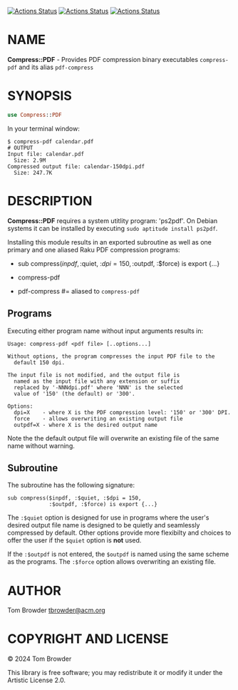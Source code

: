 [![Actions Status](https://github.com/tbrowder/Compress-PDF/actions/workflows/linux.yml/badge.svg)](https://github.com/tbrowder/Compress-PDF/actions) [![Actions Status](https://github.com/tbrowder/Compress-PDF/actions/workflows/macos.yml/badge.svg)](https://github.com/tbrowder/Compress-PDF/actions) [![Actions Status](https://github.com/tbrowder/Compress-PDF/actions/workflows/windows.yml/badge.svg)](https://github.com/tbrowder/Compress-PDF/actions)

NAME
====

**Compress::PDF** - Provides PDF compression binary executables `compress-pdf` and its alias `pdf-compress`

SYNOPSIS
========

```raku
use Compress::PDF
```

In your terminal window:

    $ compress-pdf calendar.pdf
    # OUTPUT
    Input file: calendar.pdf
      Size: 2.9M
    Compressed output file: calendar-150dpi.pdf
      Size: 247.7K

DESCRIPTION
===========

**Compress::PDF** requires a system utitlity program: 'ps2pdf'. On Debian systems it can be installed by executing `sudo aptitude install ps2pdf`.

Installing this module results in an exported subroutine as well as one primary and one aliased Raku PDF compression programs:

  * sub compress($inpdf, :$quiet, :$dpi = 150, :$outpdf, :$force) is export {...}

  * compress-pdf

  * pdf-compress #= aliased to `compress-pdf`

Programs
--------

Executing either program name without input arguments results in:

    Usage: compress-pdf <pdf file> [..options...]

    Without options, the program compresses the input PDF file to the
      default 150 dpi.

    The input file is not modified, and the output file is
      named as the input file with any extension or suffix
      replaced by '-NNNdpi.pdf' where 'NNN' is the selected
      value of '150' (the default) or '300'.

    Options:
      dpi=X    - where X is the PDF compression level: '150' or '300' DPI.
      force    - allows overwriting an existing output file
      outpdf=X - where X is the desired output name

Note the the default output file will overwrite an existing file of the same name without warning.

Subroutine
----------

The subroutine has the following signature:

    sub compress($inpdf, :$quiet, :$dpi = 150,
                 :$outpdf, :$force) is export {...}

The `:$quiet` option is designed for use in programs where the user's desired output file name is designed to be quietly and seamlessly compressed by default. Other options provide more flexibilty and choices to offer the user if the `$quiet` option is **not** used.

If the `:$outpdf` is not entered, the `$outpdf` is named using the same scheme as the programs. The `:$force` option allows overwriting an existing file.

AUTHOR
======

Tom Browder <tbrowder@acm.org>

COPYRIGHT AND LICENSE
=====================

© 2024 Tom Browder

This library is free software; you may redistribute it or modify it under the Artistic License 2.0.

